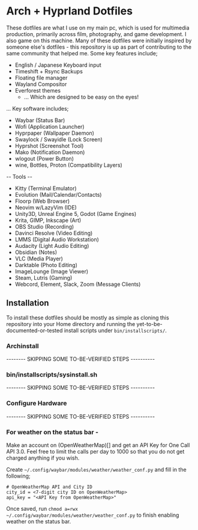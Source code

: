 # Arch + Hyprland Dotfiles

These dotfiles are what I use on my main pc, which is used for multimedia production, primarily across film, photography, and game development.  I also game on this machine.  Many of these dotfiles were initially inspired by someone else's dotfiles - this repository is up as part of contributing to the same community that helped me.  Some key features include;
- English / Japanese Keyboard input
- Timeshift + Rsync Backups
- Floating file manager
- Wayland Compositor
- Everforest themes
  - ... Which are designed to be easy on the eyes!

... Key software includes;
- Waybar (Status Bar)
- Wofi (Application Launcher)
- Hyprpaper (Wallpaper Daemon)
- Swaylock / Swayidle (Lock Screen)
- Hyprshot (Screenshot Tool)
- Mako (Notification Daemon)
- wlogout (Power Button)
- wine, Bottles, Proton (Compatibility Layers)

-- Tools --
- Kitty (Terminal Emulator)
- Evolution (Mail/Calendar/Contacts)
- Floorp (Web Browser)
- Neovim w/LazyVim (IDE)
- Unity3D, Unreal Engine 5, Godot (Game Engines)
- Krita, GIMP, Inkscape (Art)
- OBS Studio (Recording)
- Davinci Resolve (Video Editing)
- LMMS (Digital Audio Workstation)
- Audacity (Light Audio Editing)
- Obsidian (Notes)
- VLC (Media Player)
- Darktable (Photo Editing)
- ImageLounge (Image Viewer)
- Steam, Lutris (Gaming)
- Webcord, Element, Slack, Zoom (Message Clients)

## Installation

To install these dotfiles should be mostly as simple as cloning this repository into your Home directory and running the yet-to-be-documented-or-tested install scripts under `bin/installscripts/`.


### Archinstall
-------- SKIPPING SOME TO-BE-VERIFIED STEPS ----------
### bin/installscripts/sysinstall.sh
-------- SKIPPING SOME TO-BE-VERIFIED STEPS ----------
### Configure Hardware
-------- SKIPPING SOME TO-BE-VERIFIED STEPS ----------
### For weather on the status bar - 
Make an account on (OpenWeatherMap)[] and get an API Key for One Call API 3.0.  Feel free to limit the calls per day to 1000 so that you do not get charged anything if you wish.

Create `~/.config/waybar/modules/weather/weather_conf.py` and fill in the following;
```
# OpenWeatherMap API and City ID
city_id = <7-digit city ID on OpenWeatherMap>
api_key = "<API Key from OpenWeatherMap>"
```
Once saved, run `chmod a=rwx ~/.config/waybar/modules/weather/weather_conf.py` to finish enabling weather on the status bar.
